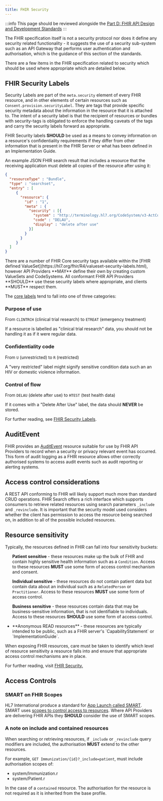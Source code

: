 ```yaml
---
title: FHIR Security
---
```



:::info
This page should be reviewed alongside the [Part D: FHIR API Design and Development Standards](../fhir-api-standard/index.md)
:::

The FHIR specification itself is not a security protocol nor does it define any security related functionality - it suggests the use of a security sub-system such as an API Gateway that performs user authentication and authorisation, which is the guidance of this section of the standards.

There are a few items in the FHIR specification related to security which should be used where appropriate which are detailed below.

## FHIR Security Labels

Security Labels are part of the `meta.security` element of every FHIR resource, and in other elements of certain resources such as `Consent.provision.securityLabel`. They are tags that provide specific security metadata about the information in the resource that it is attached to. The intent of a security label is that the recipient of resources or bundles with security-tags is obligated to enforce the handling caveats of the tags and carry the security labels forward as appropriate.

<ApiStandard id="HNZAS_SHOULD_USE_FHIR_SECURITY_LABELS" type="SHOULD" toolTip="FHIR Security labels SHOULD be used to convey information on a resource's confidentiality requirements where necessary.">FHIR Security labels **SHOULD** be used as a means to convey information on a resource's confidentiality requirements if they differ from other information that is present in the FHIR Server or what has been defined in an Implementation Guide.</ApiStandard>

An example JSON FHIR search result that includes a resource that the receiving application must delete all copies of the resource after using it:

```json
{
  "resourceType" : "Bundle",
  "type" : "searchset",
  "entry" : [
     {
       "resource": {
         "id" : "1",
         "meta" : {
           "security" : [{
             "system" : "http://terminology.hl7.org/CodeSystem/v3-ActCode",
             "code" : "DELAU",
             "display" : "delete after use"
           }]
         }
       }
     }
  ]
}

```

<p><ApiStandard id="HNZAS_MAY_DEFINE_CUSTOM_SECURITY_TAGS" type="MAY" toolTip="API Providers MAY define their own security tags by creating custom ValueSets and CodeSystems if needed." wrapper='span'>There are a number of FHIR Core security tags available within the [FHIR defined ValueSet](https://hl7.org/fhir/R4/valueset-security-labels.html), however API Providers **MAY** define their own by creating custom ValueSets and CodeSystems.</ApiStandard> <ApiStandard id="HNZAS_SHOULD_USE_SECURITY_LABELS" type="SHOULD" toolTip="All conformant FHIR API Providers SHOULD use these security labels where appropriate." wrapper='span'>All conformant FHIR API Providers **SHOULD** use these security labels where appropriate, </ApiStandard> <ApiStandard id="HNZAS_MUST_RESPECT_SECURITY_LABELS" type="MUST" toolTip="Clients MUST respect the security labels used by FHIR API Providers." wrapper='span'> and clients **MUST** respect them.</ApiStandard></p>

The [core labels](https://hl7.org/fhir/R4/valueset-security-labels.html) tend to fall into one of three categories:

### Purpose of use

From `CLINTRCH` (clinical trial research) to `ETREAT` (emergency treatment)

If a resource is labelled as "clinical trial research" data, you should not be handling it as if it were regular data.

### Confidentiality code

From `U` (unrestricted) to `R` (restricted)

A "very restricted" label might signify sensitive condition data such an an HIV or domestic violence information.

### Control of flow

From `DELAU` (delete after use) to `HTEST` (test health data)

If it comes with a "Delete After Use" label, the data should **NEVER** be stored.

For further reading, see [FHIR Security Labels](https://build.fhir.org/security-labels.html).

## AuditEvent

FHIR provides an [AuditEvent](https://build.fhir.org/auditevent.html) resource suitable for use by FHIR API Providers to record when a security or privacy relevant event has occurred. This form of audit logging as a FHIR resource allows other correctly authorised systems to access audit events such as audit reporting or alerting systems.

## Access control considerations

A REST API conforming to FHIR will likely support much more than standard CRUD operations. FHIR Search offers a rich interface which supports consumers to retrieve related resources using search parameters `_include` and `_revinclude`. It is important that the security model used considers whether the client has permission to access the resource being searched on, in addition to all of the possible included resources.

## Resource sensitivity

Typically, the resources defined in FHIR can fall into four sensitivity buckets:

<ul>

<ApiStandard id="HNZAS_MUST_USE_ACCESS_CONTROL_FOR_PATIENT_SENSITIVE" type="MUST" toolTip="Access to patient sensitive resources MUST use some form of access control mechanism and consent." wrapper='li'>**Patient sensitive** - these resources make up the bulk of FHIR and contain highly sensitive health information such as a `Condition`. Access to these resources **MUST** use some form of access control mechanism and consent.</ApiStandard>

<ApiStandard id="HNZAS_MUST_USE_ACCESS_CONTROL_FOR_INDIVIDUAL_SENSITIVE" type="MUST" toolTip="Access to individual sensitive resources MUST use some form of access control." wrapper='li'>**Individual sensitive** - these resources do not contain patient data but contain data about an individual such as a `RelatedPerson` or `Practitioner`. Access to these resources **MUST** use some form of access control.</ApiStandard>

<ApiStandard id="HNZAS_SHOULD_USE_ACCESS_CONTROL_FOR_BUSINESS_SENSITIVE" type="SHOULD" toolTip="Access to business sensitive resources SHOULD use some form of access control." wrapper='li'>**Business sensitive** - these resources contain data that may be business-sensitive information, that is not identifiable to individuals. Access to these resources **SHOULD** use some form of access control.</ApiStandard>

<li>**Anonymous READ resources** - these resources are typically intended to be public, such as a FHIR server's `CapabilityStatement` or `ImplementationGuide`.</li>

</ul>

When exposing FHIR resources, care must be taken to identify which level of resource sensitivity a resource falls into and ensure that appropriate access control mechanisms are in place.

For further reading, visit [FHIR Security.](https://build.fhir.org/security.html)

## Access Controls

### SMART on FHIR Scopes

HL7 International produce a standard for [App Launch called SMART](https://hl7.org/fhir/smart-app-launch/). SMART uses [scopes to control access to resources](https://hl7.org/fhir/smart-app-launch/scopes-and-launch-context.html). <ApiStandard id="HNZAS_SHOULD_USE_SMART_ON_FHIR" type="SHOULD" toolTip="Where API Providers are delivering FHIR APIs they SHOULD consider the use of SMART scopes.">Where API Providers are delivering FHIR APIs they **SHOULD** consider the use of SMART scopes.</ApiStandard>

### A note on include and contained resources

<ApiStandard id="HNZAS_MUST_AUTH_INCLUDED_RESOURCES" type="MUST" toolTip="When searching or retrieving resources, if `_include` or `_revinclude` query modifiers are included, the authorisation MUST extend to the other resources.">When searching or retrieving resources, if `_include` or `_revinclude` query modifiers are included, the authorisation **MUST** extend to the other resources.</ApiStandard>

For example, `GET Immunization/{id}?_include=patient`, must include authorisation scopes of:
<ul>
<li>system/Immunization.r</li>
<li>system/Patient.r</li>
</ul>

In the case of a `contained` resource. The authorisation for the resource is not required as it is inherited from the base profile.
